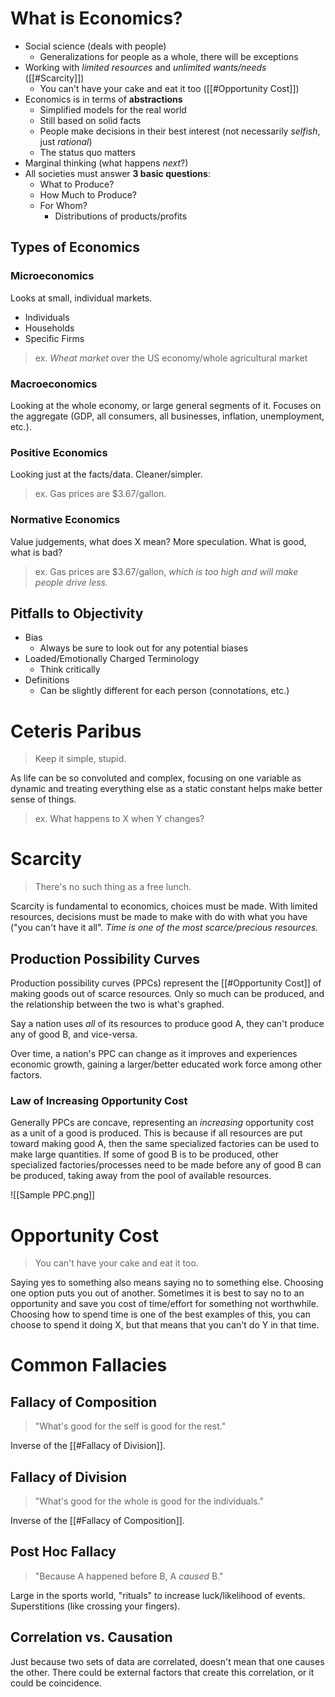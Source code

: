 # What is Economics?
- Social science (deals with people)
	- Generalizations for people as a whole, there will be exceptions
- Working with *limited resources* and *unlimited wants/needs* ([[#Scarcity]])
	- You can't have your cake and eat it too ([[#Opportunity Cost]])
- Economics is in terms of **abstractions**
	- Simplified models for the real world
	- Still based on solid facts
	- People make decisions in their best interest (not necessarily *selfish*, just *rational*)
	- The status quo matters
- Marginal thinking (what happens *next*?)
- All societies must answer **3 basic questions**:
	- What to Produce?
	- How Much to Produce?
	- For Whom?
		- Distributions of products/profits

## Types of Economics
### Microeconomics
Looks at small, individual markets.
- Individuals
- Households
- Specific Firms

> ex. _Wheat market_ over the US economy/whole agricultural market
### Macroeconomics
Looking at the whole economy, or large general segments of it. Focuses on the aggregate (GDP, all consumers, all businesses, inflation, unemployment, etc.).

### Positive Economics
Looking just at the facts/data. Cleaner/simpler.
> ex. Gas prices are $3.67/gallon.
### Normative Economics
Value judgements, what does X mean? More speculation. What is good, what is bad?
> ex. Gas prices are $3.67/gallon, *which is too high and will make people drive less.*

## Pitfalls to Objectivity
- Bias
	- Always be sure to look out for any potential biases
- Loaded/Emotionally Charged Terminology
	- Think critically
- Definitions
	- Can be slightly different for each person (connotations, etc.)
# Ceteris Paribus
> Keep it simple, stupid.

As life can be so convoluted and complex, focusing on one variable as dynamic and treating everything else as a static constant helps make better sense of things.
> ex. What happens to X when Y changes?

# Scarcity
> There's no such thing as a free lunch.

Scarcity is fundamental to economics, choices must be made. With limited resources, decisions must be made to make with do with what you have ("you can't have it all". *Time is one of the most scarce/precious resources.*

## Production Possibility Curves

Production possibility curves (PPCs) represent the [[#Opportunity Cost]] of making goods out of scarce resources. Only so much can be produced, and the relationship between the two is what's graphed.

Say a nation uses *all* of its resources to produce good A, they can't produce any of good B, and vice-versa.

Over time, a nation's PPC can change as it improves and experiences economic growth, gaining a larger/better educated work force among other factors.
### Law of Increasing Opportunity Cost
Generally PPCs are concave, representing an *increasing* opportunity cost as a unit of a good is produced. This is because if all resources are put toward making good A, then the same specialized factories can be used to make large quantities. If some of good B is to be produced, other specialized factories/processes need to be made before any of good B can be produced, taking away from the pool of available resources.

![[Sample PPC.png]]
# Opportunity Cost
> You can't have your cake and eat it too.

Saying yes to something also means saying no to something else. Choosing one option puts you out of another. Sometimes it is best to say no to an opportunity and save you cost of time/effort for something not worthwhile. Choosing how to spend time is one of the best examples of this, you can choose to spend it doing X, but that means that you can't do Y in that time.
# Common Fallacies

## Fallacy of Composition
>"What's good for the self is good for the rest."

Inverse of the [[#Fallacy of Division]].
## Fallacy of Division
>"What's good for the whole is good for the individuals."

Inverse of the [[#Fallacy of Composition]].
## Post Hoc Fallacy
>"Because A happened before B, A *caused* B."

Large in the sports world, "rituals" to increase luck/likelihood of events. Superstitions (like crossing your fingers).

## Correlation vs. Causation
Just because two sets of data are correlated, doesn't mean that one causes the other. There could be external factors that create this correlation, or it could be coincidence.
